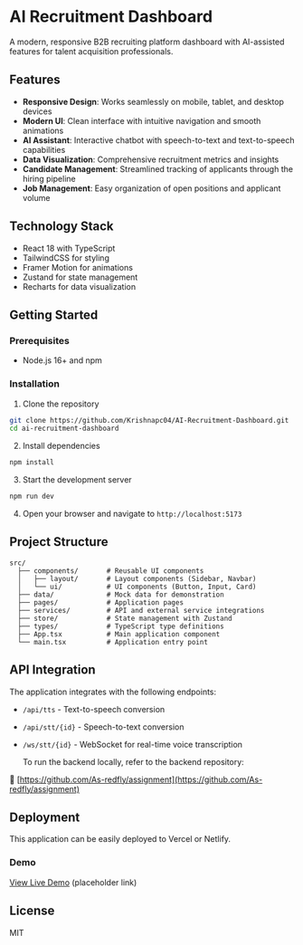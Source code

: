 # AI Recruitment Dashboard

A modern, responsive B2B recruiting platform dashboard with AI-assisted features for talent acquisition professionals.

## Features

- **Responsive Design**: Works seamlessly on mobile, tablet, and desktop devices
- **Modern UI**: Clean interface with intuitive navigation and smooth animations
- **AI Assistant**: Interactive chatbot with speech-to-text and text-to-speech capabilities
- **Data Visualization**: Comprehensive recruitment metrics and insights
- **Candidate Management**: Streamlined tracking of applicants through the hiring pipeline
- **Job Management**: Easy organization of open positions and applicant volume

## Technology Stack

- React 18 with TypeScript
- TailwindCSS for styling
- Framer Motion for animations
- Zustand for state management
- Recharts for data visualization

## Getting Started

### Prerequisites

- Node.js 16+ and npm

### Installation

1. Clone the repository
```bash
git clone https://github.com/Krishnapc04/AI-Recruitment-Dashboard.git
cd ai-recruitment-dashboard
```

2. Install dependencies
```bash
npm install
```

3. Start the development server
```bash
npm run dev
```

4. Open your browser and navigate to `http://localhost:5173`

## Project Structure

```
src/
  ├── components/       # Reusable UI components
  │   ├── layout/       # Layout components (Sidebar, Navbar)
  │   └── ui/           # UI components (Button, Input, Card)
  ├── data/             # Mock data for demonstration
  ├── pages/            # Application pages
  ├── services/         # API and external service integrations
  ├── store/            # State management with Zustand
  ├── types/            # TypeScript type definitions
  ├── App.tsx           # Main application component
  └── main.tsx          # Application entry point
```

## API Integration

The application integrates with the following endpoints:

- `/api/tts` - Text-to-speech conversion
- `/api/stt/{id}` - Speech-to-text conversion
- `/ws/stt/{id}` - WebSocket for real-time voice transcription

  To run the backend locally, refer to the backend repository:

🔗 [https://github.com/As-redfly/assignment](https://github.com/As-redfly/assignment)



## Deployment

This application can be easily deployed to Vercel or Netlify.

### Demo

[View Live Demo](https://ai-recruitment-dashboard.vercel.app) (placeholder link)

## License

MIT
